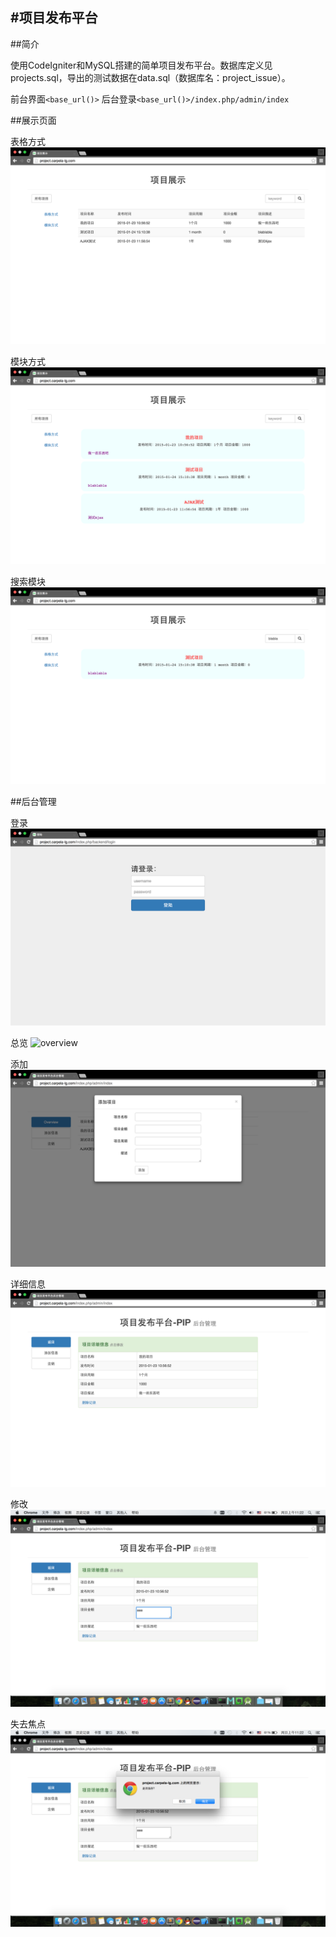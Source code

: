 #项目发布平台
---

##简介

使用CodeIgniter和MySQL搭建的简单项目发布平台。数据库定义见projects.sql，导出的测试数据在data.sql（数据库名：project_issue）。

前台界面`<base_url()>`	后台登录`<base_url()>/index.php/admin/index`

##展示页面

表格方式
![table](assets/table-show.png)

模块方式
![indiv](assets/indiv.png)

搜索模块
![search](assets/search.png)

##后台管理

登录
![login](assets/login.png)

总览
![overview](assets/overviw.png)

添加
![add](assets/add.png)

详细信息
![detail](assets/detail.png)

修改
![modify](assets/modify.png)

失去焦点
![modify-part](assets/modify-part.png)